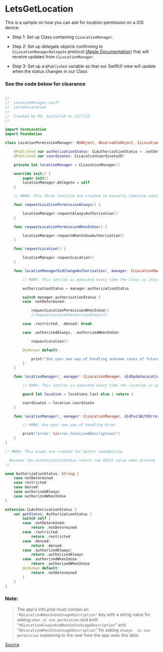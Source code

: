 # LetsGetLocation

This is a sample on how you can ask for location permission on a iOS device.

* Step 1: Set up Class containing `CLLocationManager`.

* Step 2: Set up delegate objects confirming to `CLLocationManagerDelegate` protocol [(Apple Documentation)](https://developer.apple.com/documentation/corelocation/cllocationmanagerdelegate) that will receive updates from `CLLocationManager`.

* Step 3: Set up a `@Published` variable so that our SwiftUI view will update when the status changes in our Class

### See the code below for clearance

```swift

//
//  LocationManager.swift
//  LetsGetLocation
//
//  Created by Md. Saifullah on 21/7/23.
//

import CoreLocation
import Foundation

class LocationPermissionManager: NSObject, ObservableObject, CLLocationManagerDelegate {

    @Published var authorizationStatus: CLAuthorizationStatus = .notDetermined
    @Published var coordinates: CLLocationCoordinate2D?

    private let locationManager = CLLocationManager()

    override init() {
        super.init()
        locationManager.delegate = self
    }

    // MARK: this three function are created to manually simulate asking location permission and location

    func requestLocationPermissionAlways() {

        locationManager.requestAlwaysAuthorization()
    }

    func requestLocationPermissionWhenInUse() {

        locationManager.requestWhenInUseAuthorization()
    }

    func requestLocation() {

        locationManager.requestLocation()
    }

    func locationManagerDidChangeAuthorization(_ manager: CLLocationManager) {

        // MARK: This section is executed every time the class is instantiated.

        authorizationStatus = manager.authorizationStatus

        switch manager.authorizationStatus {
        case .notDetermined:

            requestLocationPermissionWhenInUse()
            //requestLocationPermissionAlways()

        case .restricted, .denied: break

        case .authorizedAlways, .authorizedWhenInUse:

            requestLocation()

        @unknown default:

            print("Use your own way of handling unknown cases of future")
        }
    }

    func locationManager(_ manager: CLLocationManager, didUpdateLocations locations: [CLLocation]) {

        // MARK: This section is executed every time the location is updated

        guard let location = locations.last else { return }

        coordinates = location.coordinate
    }

    func locationManager(_ manager: CLLocationManager, didFailWithError error: Error) {

        // MARK: Use your own way of handling Error

        print("error: \(error.localizedDescription)")
    }
}

/* MARK: This enums are created for better readability

  Because the authorizationStatus return raw INT32 value when printed
*/

enum AuthorizationStatus: String {
    case notDetermined
    case restricted
    case denied
    case authorizedAlways
    case authorizedWhenInUse
}

extension CLAuthorizationStatus {
    var getStatus: AuthorizationStatus {
        switch self {
        case .notDetermined:
            return .notDetermined
        case .restricted:
            return .restricted
        case .denied:
            return .denied
        case .authorizedAlways:
            return .authorizedAlways
        case .authorizedWhenInUse:
            return .authorizedWhenInUse
        @unknown default:
            return .notDetermined
        }
    }
}

```

### Note:
> The app's Info.plist must contain an `"NSLocationWhenInUseUsageDescription"` key with a string value for asking `when in use permission` and both `“NSLocationAlwaysAndWhenInUseUsageDescription”` and `“NSLocationWhenInUseUsageDescription”` for asking `always  in use permission` explaining to the user how the app uses this data.


[Source](https://coledennis.medium.com/tutorial-connecting-core-location-to-a-swiftui-app-dc62563bd1de)
